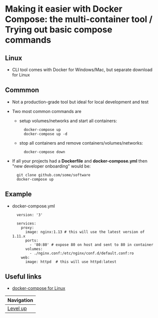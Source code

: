# Making it easier with Docker Compose: the multi-container tool / Trying out basic compose commands #

## Linux ##

* CLI tool comes with Docker for Windows/Mac, but separate download for Linux

## Commmon ##

* Not a production-grade tool but ideal for local development and test
* Two most common commands are

    * setup volumes/networks and start all containers:

            docker-compose up
            docker-compose up -d

    * stop all containers and remove containers/volumes/networks:

            docker-compose down

* If all your projects had a **Dockerfile** and **docker-compose.yml** then "new developer onboarding" would be:

        git clone github.com/some/software
        docker-compose up

## Example ##

* docker-compose.yml

        version: '3'

        services:
          proxy:
            image: nginx:1.13 # this will use the latest version of 1.11.x
            ports:
              - '80:80' # expose 80 on host and sent to 80 in container
            volumes:
              - ./nginx.conf:/etc/nginx/conf.d/default.conf:ro
          web:
            image: httpd  # this will use httpd:latest

## Useful links ##

* [docker-compose for Linux](https://github.com/docker/compose/releases)

| Navigation               |
| ------------------------ |
| [Level up](../README.md) |
